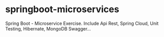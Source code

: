 # springboot-microservices
Spring Boot - Microservice Exercise. Include Api Rest, Spring Cloud, Unit Testing, Hibernate, MongoDB Swagger...
